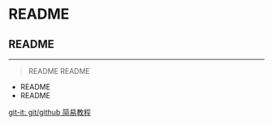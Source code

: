 # README
## README

--------------

> README
> README


* README
* README


[git-it: git/github 简易教程](https://github.com/Chunlin-Li/Chunlin-Li.github.io/blob/master/blogs/git-it-note.md)
